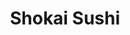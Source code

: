 ---
layout: place
title: "Shokai Sushi"
permalink: /iowa/fairfield/shokai-sushi.html
stateAbbr: IA
stateName: Iowa
cityName: Fairfield
seo:
  name: "Shokai Sushi"
  type: Restaurant
  links: https://m.facebook.com/shokaisushi/
description: "Looking for sushi in Fairfield, Iowa? Check out Shokai Sushi for a delightful Japanese dining experience. Enjoy a variety of sushi and other dishes in a welc..."
place_id: ChIJ4bRp4Wtm5ocR7iMIC21T4uY
photos:
  - name: >-
      places/ChIJ4bRp4Wtm5ocR7iMIC21T4uY/photos/AeeoHcI4uAlkczYc0o7sPp4WjhvoOi5wB4NPzqfvl0JTgYbvJzFf9V3UlliVpKaDVP_BBU5VSe8E2yNiIsHoCtTyM1AK1JS5nOhHmeQXPePfU0Sg1NwhPWo_gLmkgFotAWMWZjEjfQSQSh3fJbzmI665rHtN4yYZrqovRQUli7eaac1Pp95K0WA2LJjgiwsTkR07rxq6fiJ0-lvvglj3DB_uXAHvfF_bmundJjqRdEnY6FpsenUxrFPNlN5C5DOXNKW-4tduuvSo0K3jQvZh7yIqXB1M42X2ZMciBFdHufXGn3tIh9I4J0YtHBc7A1pnddE9S9bhiVxOc-fNarKoHZLHMYmevgvnzsGQt9uHNje03FIu_R3ILkKa7SACBnrbW06jEaN5ktQHcw4PKG3Em0-XW23oK-iRkrUcNKPMvWHLIIu3qQ
    widthPx: 3024
    heightPx: 4032
    authorAttributions:
      - displayName: Seth Braun
        uri: https://maps.google.com/maps/contrib/101645856804644423771
        photoUri: >-
          https://lh3.googleusercontent.com/a-/ALV-UjUWVg_kdoQFmjAOQuhBwqEqL6sahpfCd6HasCmwVJP9xkteRr_2=s100-p-k-no-mo
    flagContentUri: >-
      https://www.google.com/local/imagery/report/?cb_client=maps_api_places.places_api&image_key=!1e10!2sCIHM0ogKEICAgICE24itEw&hl=en-US
    googleMapsUri: >-
      https://www.google.com/maps/place//data=!3m4!1e2!3m2!1sCIHM0ogKEICAgICE24itEw!2e10!4m2!3m1!1s0x87e6666be169b4e1:0xe6e2536d0b0823ee
  - name: >-
      places/ChIJ4bRp4Wtm5ocR7iMIC21T4uY/photos/AeeoHcJBx2LdF1dQdhrbdrLY3g9oKlHn53DbcNad-ynmyF9Ilf_wkQNtNDMVCIFasJDXdnMZsNptiN8LaBXF6A-EyvgztN61OQYDR9ZjoOFTYNG76nS5xgnH33AJ5oU6epodaDxmp6l_ryxR1GZBMImeR8Ve2P7_C563scrkcXh0aOouuQCWw3nJB7x94c6fJYEtli3-8bTpm4f4uYuegiR5qWvUDu9shUPf2eQNihc2QydWwBRyybFxMrF9E4fk4Q03t3C2qj8VpnqvEknyq-0GkvouP7dylSjcr9W5ceLA2zGRCf2skoaTnNil1vIPUaxfirmicrc5YhRKyeKaFxTyUw9NCRI5pMgccVJbD966oNtsAu81VpV86221NBB6bDMRacEY2ZncrvCj5oB0Ms_eLUte3TWkHgAMVkxkmJ9baZtr2OaX
    widthPx: 3264
    heightPx: 1836
    authorAttributions:
      - displayName: Andy Rodeffer
        uri: https://maps.google.com/maps/contrib/106084671647734499165
        photoUri: >-
          https://lh3.googleusercontent.com/a-/ALV-UjW2F5Gfctg-p7drPYX-YQ0fJ22WLEBFjw25mmaf5YARGQPDviPv=s100-p-k-no-mo
    flagContentUri: >-
      https://www.google.com/local/imagery/report/?cb_client=maps_api_places.places_api&image_key=!1e10!2sCIHM0ogKEICAgICEudH_5gE&hl=en-US
    googleMapsUri: >-
      https://www.google.com/maps/place//data=!3m4!1e2!3m2!1sCIHM0ogKEICAgICEudH_5gE!2e10!4m2!3m1!1s0x87e6666be169b4e1:0xe6e2536d0b0823ee
  - name: >-
      places/ChIJ4bRp4Wtm5ocR7iMIC21T4uY/photos/AeeoHcLnHjZloeG1HW-Sg8J_zgHbnAmmrnGmkFPEqMafeEUz6M3gopjVGdUaCIDATNh0j_EGERAayPeADlEmJzBCJ6vE07l5SzIVal6p-MmUqx-56hQcl-C7OVorqRRgSDE5F_G0V4IPfUTzxjRd4hKX_zBtj64-xlLUgED5sMoFVAyUTopvr3pQOqverL1PKR7M89BaBTqyZzXFn8K6MwxY90i0H9mOm24WNbJrNzUs_hRrMW_Sihx5wCSD0VXF_GnEUUlINMPnuxsbDn7oBm96N5VJrNw3_3__sQiKnTIF-gO1yf96wCQLOWzKrw0oEYbrbyEUyrs_DEMCHVeSvycGF2ciOpQASgCfV-E0Stn7FMeqfaJFDG4T24KEEdMcE0vADZLuJyOzSLrjgPELdU-eVzQaULydFpzJkFb4Tl32yLup5onH
    widthPx: 4032
    heightPx: 3024
    authorAttributions:
      - displayName: Trevor Hyde
        uri: https://maps.google.com/maps/contrib/100256585650354195030
        photoUri: >-
          https://lh3.googleusercontent.com/a/ACg8ocJXgJnwlbOi9SGLqeFUH6kI035CaU_sMg5Dj-nwtFzT2cklQA=s100-p-k-no-mo
    flagContentUri: >-
      https://www.google.com/local/imagery/report/?cb_client=maps_api_places.places_api&image_key=!1e10!2sCIHM0ogKEICAgIDPssqA4gE&hl=en-US
    googleMapsUri: >-
      https://www.google.com/maps/place//data=!3m4!1e2!3m2!1sCIHM0ogKEICAgIDPssqA4gE!2e10!4m2!3m1!1s0x87e6666be169b4e1:0xe6e2536d0b0823ee
  - name: >-
      places/ChIJ4bRp4Wtm5ocR7iMIC21T4uY/photos/AeeoHcKEQG90xRoYqHMDcynHXL0W4noOysxea8ih9NoLmu4DkexRMZjqDuFDEPXLocqhOhk-1jFR3tpeQv1121H1Gf78caH6bS4Lc51m7httD40G3u_Fjh-ldIJLtILzhOpwGFua2tKkI4UqGjb0d4DPYB8-CJHYpTcbr1ltq8jWOdpuJkk7jkQJse45jttin0en7SRwctXDvYtKgF5NyuZQ-tEXy85w4v7PXg4wjqTiGJ75eYhsWJ1lh0SS6VgbDLpR_-4CJ7XT1uFLmhD3d2166mQMPK1PxhoXMcOW_OS9WP9QVnK-1l3OByfTOIFkTFOYGehneTlFZ-bdoxzqhN8Xrrv6-YgZgFSlSI0I8qyEgstuPMuSD25eO0W9jf7aYIDpZntU8PT3J5PJiVe6WeuOP-nHIfpRE1-CmNjl7rxDpxInFw
    widthPx: 4032
    heightPx: 3024
    authorAttributions:
      - displayName: Rhonda Vaughn
        uri: https://maps.google.com/maps/contrib/114930703673317004588
        photoUri: >-
          https://lh3.googleusercontent.com/a-/ALV-UjWFNf0GywhRI951yk5cs3f2stfbg62_DZJTMx2gZZJJRcSX5JE=s100-p-k-no-mo
    flagContentUri: >-
      https://www.google.com/local/imagery/report/?cb_client=maps_api_places.places_api&image_key=!1e10!2sCIHM0ogKEICAgIC9m4i5aQ&hl=en-US
    googleMapsUri: >-
      https://www.google.com/maps/place//data=!3m4!1e2!3m2!1sCIHM0ogKEICAgIC9m4i5aQ!2e10!4m2!3m1!1s0x87e6666be169b4e1:0xe6e2536d0b0823ee
  - name: >-
      places/ChIJ4bRp4Wtm5ocR7iMIC21T4uY/photos/AeeoHcKTOkUGGQFor-A7h4W0Unz6U5dSHWbxeHyg7F9xK2YCU_Wl9kCT9dQungO3RaytQ6jdTsHwtux1BniJHbxyOVbwlOHbGypfonvXVGjQvDY5IeWUGQyTxV6lkNS9pC_P5fL_1rH19z_h4JAAOePENb8EnMniVj1KIMq5CZxPjNwQ5GT6HSHv5XyyPp_Rmsaux5YSmBZZJwLxB8fa3U1G27X4SHiq5rT1xkxDZrj4ACss8LwUtDQLpbdpsVx2vLbwIHZjlT7_vfcJEOjiyY8ltKpQZ5d2iNUK9oIUOdvLaLatiGkFAmebbJ7lVnImmehiINXPuSymdD7vxLlTEgjRb9U_s0WywL3KgoUfSXIMYqL-XjxOY2bz_DOmdOdh3bK7IvRDCMFIZaOutUaIiypss5Btue5w9R4hYB3dF6wIO8A
    widthPx: 3600
    heightPx: 4800
    authorAttributions:
      - displayName: Jo Greiner
        uri: https://maps.google.com/maps/contrib/109922646436098241802
        photoUri: >-
          https://lh3.googleusercontent.com/a-/ALV-UjVDlYarfUhbg7_atSJr_BqzopfNCpQxAk1abhfWBZARuzzwwJI=s100-p-k-no-mo
    flagContentUri: >-
      https://www.google.com/local/imagery/report/?cb_client=maps_api_places.places_api&image_key=!1e10!2sCIHM0ogKEICAgICTwe3OGg&hl=en-US
    googleMapsUri: >-
      https://www.google.com/maps/place//data=!3m4!1e2!3m2!1sCIHM0ogKEICAgICTwe3OGg!2e10!4m2!3m1!1s0x87e6666be169b4e1:0xe6e2536d0b0823ee
  - name: >-
      places/ChIJ4bRp4Wtm5ocR7iMIC21T4uY/photos/AeeoHcIzJMZ2n0wfe74FszakfqpBGOhBDCFPN5DKhOkowX00EMQECpHZ3v5PbUqUg48CEjBaMHMfskMmGOmpwMI028IjyeYDr2ajMKknGzq4HBSNmrWH9W2CpeOe0HtDK5GZgH5Muti4EHNiYkXi9_9viWzUj1m5P2-4xugolh9aktGvWIeY593Rq2tYo7yCt51mIcLSVZpkuXnSpz2iCjhm9qL9r5nhXfQHIkbf1CrSVgjzB4qLXLSTGSMzL7DkwB6v1YoocjJ_ehE6MCTtZ01Yh1LSxT-VC0anINVRROlkhvglL1XNRZWF3zOT9Bt6-xqyGveo-zmUKxpnQvHJN2yob04Gqxzcbfdurj7S589DatMP0HaHmtxWYNO9B-e2ILi3o9XB4vx-XRvf3YNMS7-osfWSQdaFrE-CeKZIiBQpWX-kYYz_
    widthPx: 4032
    heightPx: 3024
    authorAttributions:
      - displayName: Tim Engman
        uri: https://maps.google.com/maps/contrib/106335401895324753717
        photoUri: >-
          https://lh3.googleusercontent.com/a/ACg8ocLHY3JwpFVEUKYZe_qLIySAd_8KntLvf2JLkL6RlAYypC_51w=s100-p-k-no-mo
    flagContentUri: >-
      https://www.google.com/local/imagery/report/?cb_client=maps_api_places.places_api&image_key=!1e10!2sCIHM0ogKEICAgICE74jI7QE&hl=en-US
    googleMapsUri: >-
      https://www.google.com/maps/place//data=!3m4!1e2!3m2!1sCIHM0ogKEICAgICE74jI7QE!2e10!4m2!3m1!1s0x87e6666be169b4e1:0xe6e2536d0b0823ee
  - name: >-
      places/ChIJ4bRp4Wtm5ocR7iMIC21T4uY/photos/AeeoHcJapUWbIMvT37YqpHACSJY336la6XF7aS5DrpibVhcH-W6Rwd8LTXdr9i5BgHqQgMboLOULtbOUoqnB61oKoN6Om8XAdnkacRNlveETRl03Azyo3KWeQzCoSoGjAU_VaALfmEdVaUUatUVtmddvsQP1N-BGW-EPHRkT6heqe6GMBaRZYQ3zcKNKWpZ1M4y5ai_cebohAAEpWfa3ap7uV8zqUqSbYlveVGv7oUfglKYV5CLzhduFZfAtk8TN1HwaLn1rgIyESWecvFA3-8Y2f--IdnXW2QNUCLWwkGcmv45DeuQBlvG7qHJZ2g3P2yg9T_wDiZs7MWhU5245SE-JRIgWHoYf1DqXcuNs8ytB5gzBj768dfhPKTcHEl5RvBklNVsyPun-R-FVpqd4NsCgcOzzWpOLwsWQkoOT4nhzy-GZdF8c
    widthPx: 3024
    heightPx: 4032
    authorAttributions:
      - displayName: Seth Braun
        uri: https://maps.google.com/maps/contrib/101645856804644423771
        photoUri: >-
          https://lh3.googleusercontent.com/a-/ALV-UjUWVg_kdoQFmjAOQuhBwqEqL6sahpfCd6HasCmwVJP9xkteRr_2=s100-p-k-no-mo
    flagContentUri: >-
      https://www.google.com/local/imagery/report/?cb_client=maps_api_places.places_api&image_key=!1e10!2sCIHM0ogKEICAgICE24illwE&hl=en-US
    googleMapsUri: >-
      https://www.google.com/maps/place//data=!3m4!1e2!3m2!1sCIHM0ogKEICAgICE24illwE!2e10!4m2!3m1!1s0x87e6666be169b4e1:0xe6e2536d0b0823ee
  - name: >-
      places/ChIJ4bRp4Wtm5ocR7iMIC21T4uY/photos/AeeoHcL5z3UC2JuII9uCubS-WxcAasA_VdQCxqCeR5xC51Tul87btSrMOVIiM_BNZ52ZuzHP5ZmJjl3rRu6io89dZq6PRWrDAZqhlbsdSCmru6UFWTK8wP4mU5ay5mqGI62XF6DpM14i6BPyDDmKY3p6LXi36BmomIk92DbfnsJ0s0axHXVpbkGlCyAasIjg7Pio-abi22S4-J6AYISDBHml9mmrUNcB3KxFAyF7qmAD6R5A8wB0okvJiX89AfHWS1UhMV7-6IM5s1LglBmZPKvoEIw0z0XOb5QZgPG5Yz9NpgWGpe3EBgYNOgKIn7ArxSCmiiV_SjytdtiwpYm6Twd6M3FcCSJQrDmxt_V3MObuTYcYW5XrLM1tOf9bJlnbmLGaDvJ5HsIB0T90kidRXKvz5VKWrVbeRAqZ6ZeRcVyyZhp8yEMx
    widthPx: 4000
    heightPx: 3000
    authorAttributions:
      - displayName: Dũng Lý Trung
        uri: https://maps.google.com/maps/contrib/101255788377806266396
        photoUri: >-
          https://lh3.googleusercontent.com/a-/ALV-UjUqiaLXd82AEHVqhSpBOiG8Aq1k7Fxa8QI9rn_OCJFOpwx9plAl=s100-p-k-no-mo
    flagContentUri: >-
      https://www.google.com/local/imagery/report/?cb_client=maps_api_places.places_api&image_key=!1e10!2sCIHM0ogKEICAgID-uO_2ugE&hl=en-US
    googleMapsUri: >-
      https://www.google.com/maps/place//data=!3m4!1e2!3m2!1sCIHM0ogKEICAgID-uO_2ugE!2e10!4m2!3m1!1s0x87e6666be169b4e1:0xe6e2536d0b0823ee
  - name: >-
      places/ChIJ4bRp4Wtm5ocR7iMIC21T4uY/photos/AeeoHcKJQmtuiIbbKfUyvWtWp53l3cJQiMn2vZe_9ffRiDfT62dRiCvH7dLGRtYX8_tkOJZiH0GRl9iN4vFw8DtaMJtzZh1pdfj583BJDtz8tJ1PRGVqGJn7Fm4pOKxGQrwsnvB-A9v2YU-vLXAylpndmw3EcCgNmwk9hgRZt5UJWwOIFVO3-xrNMgSiPm3T1KNRkUxaYysJ2qkPdK3J0dVa_alrsbO6CMF1gSBH-FRf0nfmOuU1HOdB_1tr93Ydd__VTfXKYHPONocoujlBFcHERB5-KZDXCiATKh9YkzJWjt7phWYj9ZRbW-ZwiWluJC4_L4N2IffIy3pz6-beHJtLQFnPdJrX06_VsiIcEG2xuodHscIENs0042tFlp6OiZFsEd9q_V-9ceIhf0T8QAVu2wyE08UZsqwBOvSMJKzyowI
    widthPx: 1920
    heightPx: 1080
    authorAttributions:
      - displayName: Michael Fitzgerald
        uri: https://maps.google.com/maps/contrib/104019492750757168245
        photoUri: >-
          https://lh3.googleusercontent.com/a-/ALV-UjXyeKxNvlcZm-ro1wYevWO9iW72M_zEkRVoctNAVwkA1RO1TWFXBA=s100-p-k-no-mo
    flagContentUri: >-
      https://www.google.com/local/imagery/report/?cb_client=maps_api_places.places_api&image_key=!1e10!2sCIHM0ogKEICAgID45c2oLQ&hl=en-US
    googleMapsUri: >-
      https://www.google.com/maps/place//data=!3m4!1e2!3m2!1sCIHM0ogKEICAgID45c2oLQ!2e10!4m2!3m1!1s0x87e6666be169b4e1:0xe6e2536d0b0823ee
  - name: >-
      places/ChIJ4bRp4Wtm5ocR7iMIC21T4uY/photos/AeeoHcIPrwIrEs664ufKniUxQ2ikjZjsKSnFIT61cFpRJrJRc_Np4PUu__WswfkFnINADnGpM3sY9xAUz2dI99MLQOIcEuPdTMWTWA19F7bOQdpus0o3af3X7ntNt1PDQlKVLWb_tQCJ3sXMIwISIH9IXRNsMtLTGMZHwSr_eqJeIaAloZqA66uC69FI61wtla07No40lOrk6saPpjpMcuApnUIpT4e48JY4rRNk50MqcZz-ccz4aSWMyhr0Hhlo1t6WaXreBQRBf9_CafawiexsjyQTypKvajzGGRzZND57j0d5aBNUtzvkF7I5JZQorfkEWtsjJo3gsYlM_ZKSosL_XSyT6P6PwW68yCRiqMrQWaz0-UblvRUCee3iVdyJmEIYN8viKC3SS5VZKri8b_iih4c5BwZ5bxJR7MGjGsQqZsd2SQ
    widthPx: 3024
    heightPx: 4032
    authorAttributions:
      - displayName: Angela Eborg
        uri: https://maps.google.com/maps/contrib/100372248975622539899
        photoUri: >-
          https://lh3.googleusercontent.com/a-/ALV-UjWW_kJbaFdYfzCUJW7oLIAObi9GoCSt2W_V1zeAMQrniDLBbyQv=s100-p-k-no-mo
    flagContentUri: >-
      https://www.google.com/local/imagery/report/?cb_client=maps_api_places.places_api&image_key=!1e10!2sCIHM0ogKEICAgIC1pPGqHA&hl=en-US
    googleMapsUri: >-
      https://www.google.com/maps/place//data=!3m4!1e2!3m2!1sCIHM0ogKEICAgIC1pPGqHA!2e10!4m2!3m1!1s0x87e6666be169b4e1:0xe6e2536d0b0823ee
address: 51 N 2nd St, Fairfield, IA 52556, USA
street: 51 N 2nd St
city: Fairfield
state: IA
zip: '52556'
country: USA
neighborhood: null
latitude: '41.007215'
longitude: '-91.964835'
accessibility_options:
  wheelchairAccessibleParking: true
  wheelchairAccessibleEntrance: true
  wheelchairAccessibleRestroom: true
  wheelchairAccessibleSeating: true
business_status: OPERATIONAL
name: Shokai Sushi
google_maps_links:
  directionsUri: >-
    https://www.google.com/maps/dir//''/data=!4m7!4m6!1m1!4e2!1m2!1m1!1s0x87e6666be169b4e1:0xe6e2536d0b0823ee!3e0
  placeUri: https://maps.google.com/?cid=16636951701261657070
  writeAReviewUri: >-
    https://www.google.com/maps/place//data=!4m3!3m2!1s0x87e6666be169b4e1:0xe6e2536d0b0823ee!12e1
  reviewsUri: >-
    https://www.google.com/maps/place//data=!4m4!3m3!1s0x87e6666be169b4e1:0xe6e2536d0b0823ee!9m1!1b1
  photosUri: >-
    https://www.google.com/maps/place//data=!4m3!3m2!1s0x87e6666be169b4e1:0xe6e2536d0b0823ee!10e5
primary_type: Sushi Restaurant
opening_hours:
  regular: null
  current: null
secondary_opening_hours:
  regular:
    weekdayDescriptions: null
    type: null
  current:
    weekdayDescriptions: null
    type: null
phone: (641) 469-3277
price_level: PRICE_LEVEL_MODERATE
price_range: $20 &ndash; $30
rating: '4.5'
rating_count: 400
website: https://m.facebook.com/shokaisushi/
reviews:
  - name: >-
      places/ChIJ4bRp4Wtm5ocR7iMIC21T4uY/reviews/ChZDSUhNMG9nS0VJQ0FnSURQc3NxQUlnEAE
    relativePublishTimeDescription: 4 months ago
    rating: 1
    text:
      text: >-
        To start, the restaurant smells like a dive bar bathroom. In retrospect
        that should have been enough of a red flag. But my main grievance is the
        laughably absurd portions of fish included in their rolls which are
        priced comparably with decent sushi places in, say, Chicago. The rainbow
        roll was not as advertised, only had some white fish on the top and the
        most meager fillet of eel inside. If you’re in Fairfield and craving
        sushi, cook a cup of rice and drizzle some fish sauce on it—you’ll save
        about $30, taste more fish, get the same amount of rice, and hopefully
        won’t have to smell a filthy toilet while you do it.
      languageCode: en
    originalText:
      text: >-
        To start, the restaurant smells like a dive bar bathroom. In retrospect
        that should have been enough of a red flag. But my main grievance is the
        laughably absurd portions of fish included in their rolls which are
        priced comparably with decent sushi places in, say, Chicago. The rainbow
        roll was not as advertised, only had some white fish on the top and the
        most meager fillet of eel inside. If you’re in Fairfield and craving
        sushi, cook a cup of rice and drizzle some fish sauce on it—you’ll save
        about $30, taste more fish, get the same amount of rice, and hopefully
        won’t have to smell a filthy toilet while you do it.
      languageCode: en
    authorAttribution:
      displayName: Trevor Hyde
      uri: https://www.google.com/maps/contrib/100256585650354195030/reviews
      photoUri: >-
        https://lh3.googleusercontent.com/a/ACg8ocJXgJnwlbOi9SGLqeFUH6kI035CaU_sMg5Dj-nwtFzT2cklQA=s128-c0x00000000-cc-rp-mo-ba2
    publishTime: '2024-11-30T18:42:07.763278Z'
    flagContentUri: >-
      https://www.google.com/local/review/rap/report?postId=ChZDSUhNMG9nS0VJQ0FnSURQc3NxQUlnEAE&d=17924085&t=1
    googleMapsUri: >-
      https://www.google.com/maps/reviews/data=!4m6!14m5!1m4!2m3!1sChZDSUhNMG9nS0VJQ0FnSURQc3NxQUlnEAE!2m1!1s0x87e6666be169b4e1:0xe6e2536d0b0823ee
  - name: >-
      places/ChIJ4bRp4Wtm5ocR7iMIC21T4uY/reviews/ChZDSUhNMG9nS0VJQ0FnTUR3MDRHRkdnEAE
    relativePublishTimeDescription: 2 weeks ago
    rating: 5
    text:
      text: >-
        I’ve been coming here for years and it is my favorite. The owner does a
        great job of mixing it up with awesome specials and some of the freshest
        fish to be found.
      languageCode: en
    originalText:
      text: >-
        I’ve been coming here for years and it is my favorite. The owner does a
        great job of mixing it up with awesome specials and some of the freshest
        fish to be found.
      languageCode: en
    authorAttribution:
      displayName: Landon
      uri: https://www.google.com/maps/contrib/106669971914649597645/reviews
      photoUri: >-
        https://lh3.googleusercontent.com/a/ACg8ocLM8-QSho0MNRxHF3FPFesLKe6i7NHE-P8Y98jEx_kXTJ663A=s128-c0x00000000-cc-rp-mo-ba2
    publishTime: '2025-03-28T03:40:29.740267Z'
    flagContentUri: >-
      https://www.google.com/local/review/rap/report?postId=ChZDSUhNMG9nS0VJQ0FnTUR3MDRHRkdnEAE&d=17924085&t=1
    googleMapsUri: >-
      https://www.google.com/maps/reviews/data=!4m6!14m5!1m4!2m3!1sChZDSUhNMG9nS0VJQ0FnTUR3MDRHRkdnEAE!2m1!1s0x87e6666be169b4e1:0xe6e2536d0b0823ee
  - name: >-
      places/ChIJ4bRp4Wtm5ocR7iMIC21T4uY/reviews/ChZDSUhNMG9nS0VJQ0FnTURBczZyY2FBEAE
    relativePublishTimeDescription: 2 months ago
    rating: 5
    text:
      text: >-
        I had a very enjoyable experience here. I was seated in a timely manner.
        The environment was clean and there were a medium amount of people
        present in various booths and tables. Not too busy, and not too empty.
        The menu was very clear and easy to understand, with many choices of
        food items ranging from appetizers, sides, meals, rolls, drinks, and
        desserts. Once I ordered there was a short wait for my food, not too
        short, but also not too long. Being by myself gave me time to appreciate
        the ambiance and see that the wait staff were very skilled in taking
        care of customers. My food tasted great, and checking out was very
        simple.
      languageCode: en
    originalText:
      text: >-
        I had a very enjoyable experience here. I was seated in a timely manner.
        The environment was clean and there were a medium amount of people
        present in various booths and tables. Not too busy, and not too empty.
        The menu was very clear and easy to understand, with many choices of
        food items ranging from appetizers, sides, meals, rolls, drinks, and
        desserts. Once I ordered there was a short wait for my food, not too
        short, but also not too long. Being by myself gave me time to appreciate
        the ambiance and see that the wait staff were very skilled in taking
        care of customers. My food tasted great, and checking out was very
        simple.
      languageCode: en
    authorAttribution:
      displayName: Jonathan S
      uri: https://www.google.com/maps/contrib/114221967261661623531/reviews
      photoUri: >-
        https://lh3.googleusercontent.com/a-/ALV-UjVjjIetPffjbyr6dKtNt8OdHLXZ2uPLfFoHuvOKv-bC1EgspizlUA=s128-c0x00000000-cc-rp-mo-ba5
    publishTime: '2025-02-11T17:47:53.982878Z'
    flagContentUri: >-
      https://www.google.com/local/review/rap/report?postId=ChZDSUhNMG9nS0VJQ0FnTURBczZyY2FBEAE&d=17924085&t=1
    googleMapsUri: >-
      https://www.google.com/maps/reviews/data=!4m6!14m5!1m4!2m3!1sChZDSUhNMG9nS0VJQ0FnTURBczZyY2FBEAE!2m1!1s0x87e6666be169b4e1:0xe6e2536d0b0823ee
  - name: >-
      places/ChIJ4bRp4Wtm5ocR7iMIC21T4uY/reviews/ChZDSUhNMG9nS0VJQ0FnSUNfamNqRVlBEAE
    relativePublishTimeDescription: 2 months ago
    rating: 1
    text:
      text: >-
        Not returning. My family and I arrived about 5:45pm for my birthday. We
        ordered simple easy food to make. One sushi roll, sashimi, chicken wings
        and dumplings. The service lacks adequate coverage to accommodate a
        large crowd of guests in the restaurant. It took 45 minutes to get a
        Godzilla Roll and sashimi. Another 20 minutes goes by and the remainder
        of our food had still not showed up. We were told by the waitress that
        the remainder of our meal would be right up when my roll and sashimi
        showed up. Disappointed with the service my family and I left. The
        waitress had the nerve to ask my parents to pay for the entire meal even
        though we did not have the rest of our food. It seemed reluctant that we
        only paid for what we were served. Atmosphere is too packed. Not enough
        space to get around tables. Their previous location had adequate seating
        and service. The bar got better service than the rest of the restaurant.
        Never again.
      languageCode: en
    originalText:
      text: >-
        Not returning. My family and I arrived about 5:45pm for my birthday. We
        ordered simple easy food to make. One sushi roll, sashimi, chicken wings
        and dumplings. The service lacks adequate coverage to accommodate a
        large crowd of guests in the restaurant. It took 45 minutes to get a
        Godzilla Roll and sashimi. Another 20 minutes goes by and the remainder
        of our food had still not showed up. We were told by the waitress that
        the remainder of our meal would be right up when my roll and sashimi
        showed up. Disappointed with the service my family and I left. The
        waitress had the nerve to ask my parents to pay for the entire meal even
        though we did not have the rest of our food. It seemed reluctant that we
        only paid for what we were served. Atmosphere is too packed. Not enough
        space to get around tables. Their previous location had adequate seating
        and service. The bar got better service than the rest of the restaurant.
        Never again.
      languageCode: en
    authorAttribution:
      displayName: Erin Harris
      uri: https://www.google.com/maps/contrib/114077903693623464523/reviews
      photoUri: >-
        https://lh3.googleusercontent.com/a-/ALV-UjWnX3GUyRSNJfDB0SXYAqHRPJ2eX5-mL95ZVgo0zSnlMe0kRwB6Dw=s128-c0x00000000-cc-rp-mo-ba3
    publishTime: '2025-01-18T01:35:09.467507Z'
    flagContentUri: >-
      https://www.google.com/local/review/rap/report?postId=ChZDSUhNMG9nS0VJQ0FnSUNfamNqRVlBEAE&d=17924085&t=1
    googleMapsUri: >-
      https://www.google.com/maps/reviews/data=!4m6!14m5!1m4!2m3!1sChZDSUhNMG9nS0VJQ0FnSUNfamNqRVlBEAE!2m1!1s0x87e6666be169b4e1:0xe6e2536d0b0823ee
  - name: >-
      places/ChIJ4bRp4Wtm5ocR7iMIC21T4uY/reviews/ChZDSUhNMG9nS0VJQ0FnSURvbExLYU53EAE
    relativePublishTimeDescription: 6 years ago
    rating: 4
    text:
      text: >-
        PROS:

        1. Great sushi for a small town in Iowa

        2. Food generally meets and sometimes exceeds expectations


        CONS: (Measuring against their own best standards)

        1. Service is inconsistent. Has been great and mediocre.

        2. While the food is good, it isn't always great.


        I could have gone 5 stars purely from the perspective of good Sushi in
        Southeast Iowa. Where else are you going to get this? Ottumwa? Mt.
        Pleasant? No way.


        But I think that Shokai could execute more consistently.

        I will continue to go back when I visit FF.
      languageCode: en
    originalText:
      text: >-
        PROS:

        1. Great sushi for a small town in Iowa

        2. Food generally meets and sometimes exceeds expectations


        CONS: (Measuring against their own best standards)

        1. Service is inconsistent. Has been great and mediocre.

        2. While the food is good, it isn't always great.


        I could have gone 5 stars purely from the perspective of good Sushi in
        Southeast Iowa. Where else are you going to get this? Ottumwa? Mt.
        Pleasant? No way.


        But I think that Shokai could execute more consistently.

        I will continue to go back when I visit FF.
      languageCode: en
    authorAttribution:
      displayName: Seth Braun
      uri: https://www.google.com/maps/contrib/101645856804644423771/reviews
      photoUri: >-
        https://lh3.googleusercontent.com/a-/ALV-UjUWVg_kdoQFmjAOQuhBwqEqL6sahpfCd6HasCmwVJP9xkteRr_2=s128-c0x00000000-cc-rp-mo-ba4
    publishTime: '2019-03-13T16:12:37.018868Z'
    flagContentUri: >-
      https://www.google.com/local/review/rap/report?postId=ChZDSUhNMG9nS0VJQ0FnSURvbExLYU53EAE&d=17924085&t=1
    googleMapsUri: >-
      https://www.google.com/maps/reviews/data=!4m6!14m5!1m4!2m3!1sChZDSUhNMG9nS0VJQ0FnSURvbExLYU53EAE!2m1!1s0x87e6666be169b4e1:0xe6e2536d0b0823ee
parking_options:
  freeParkingLot: true
  freeStreetParking: true
  valetParking: false
payment_options:
  acceptsCreditCards: true
  acceptsCashOnly: false
allow_dogs: null
curbside_pickup: null
delivery: null
dine_in: true
good_for_children: null
good_for_groups: true
good_for_sports: null
live_music: false
menu_for_children: false
outdoor_seating: true
reservable: null
restroom: true
serves_beer: true
serves_breakfast: false
serves_brunch: false
serves_cocktails: true
serves_coffee: false
serves_dinner: true
serves_dessert: true
serves_lunch: true
serves_vegetarian_food: null
serves_wine: true
takeout: true
summary: null

---